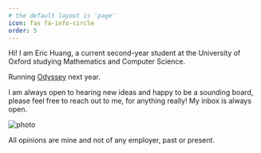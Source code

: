 ```yaml
---
# the default layout is 'page'
icon: fas fa-info-circle
order: 5
---
```


<!-- Google tag (gtag.js) -->
<script async src="https://www.googletagmanager.com/gtag/js?id=G-X0D207WVD0"></script>
<script>
  window.dataLayer = window.dataLayer || [];
  function gtag(){dataLayer.push(arguments);}
  gtag('js', new Date());

  gtag('config', 'G-X0D207WVD0');
</script>


Hi! I am Eric Huang, a current second-year student at the University of Oxford studying Mathematics and Computer Science.

Running [Odyssey](https://ericyrhuang.com/odyssey) next year.

I am always open to hearing new ideas and happy to be a sounding board, please feel free to reach out to me, for anything really! My inbox is always open.

![photo](assets/img/pfp/homepagepic.png)


All opinions are mine and not of any employer, past or present.